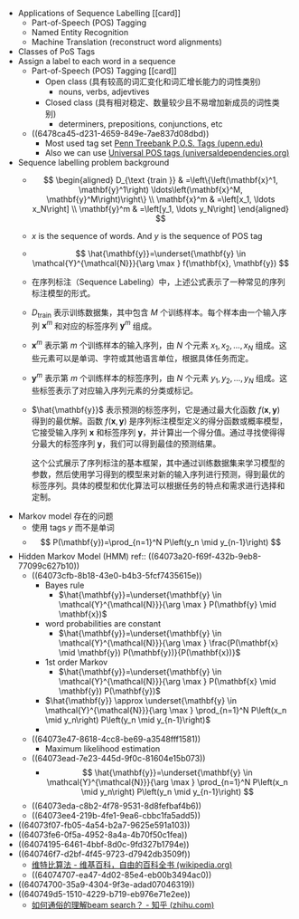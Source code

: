 - Applications of Sequence Labelling [[card]]
	- Part-of-Speech (POS) Tagging
	- Named Entity Recognition
	- Machine Translation (reconstruct word alignments)
- Classes of PoS Tags
- Assign a label to each word in a sequence
	- Part-of-Speech (POS) Tagging [[card]]
		- Open class (具有较高的词汇变化和词汇增长能力的词性类别)
			- nouns, verbs, adjevtives
		- Closed class (具有相对稳定、数量较少且不易增加新成员的词性类别)
			- determiners, prepositions, conjunctions, etc
	- ((6478ca45-d231-4659-849e-7ae837d08dbd))
		- Most used tag set [Penn Treebank P.O.S. Tags (upenn.edu)](https://www.ling.upenn.edu/courses/Fall_2003/ling001/penn_treebank_pos.html)
		- Also we can use [Universal POS tags (universaldependencies.org)](https://universaldependencies.org/u/pos/)
- Sequence labelling problem background
	- $$
	  \begin{aligned}
	  D_{\text {train }} & =\left\{\left(\mathbf{x}^1, \mathbf{y}^1\right) \ldots\left(\mathbf{x}^M, \mathbf{y}^M\right)\right\} \\
	  \mathbf{x}^m & =\left[x_1, \ldots x_N\right] \\
	  \mathbf{y}^m & =\left[y_1, \ldots y_N\right]
	  \end{aligned}
	  $$
	- $x$ is the sequence of words. And $y$ is the sequence of POS tag
	- $$
	  \hat{\mathbf{y}}=\underset{\mathbf{y} \in \mathcal{Y}^{\mathcal{N}}}{\arg \max } f(\mathbf{x}, \mathbf{y})
	  $$
	- 在序列标注（Sequence Labeling）中，上述公式表示了一种常见的序列标注模型的形式。
	- $D_{\text{train}}$ 表示训练数据集，其中包含 $M$ 个训练样本。每个样本由一个输入序列 $\mathbf{x}^m$ 和对应的标签序列 $\mathbf{y}^m$ 组成。
	- $\mathbf{x}^m$ 表示第 $m$ 个训练样本的输入序列，由 $N$ 个元素 $x_1, x_2, \ldots, x_N$ 组成。这些元素可以是单词、字符或其他语言单位，根据具体任务而定。
	- $\mathbf{y}^m$ 表示第 $m$ 个训练样本的标签序列，由 $N$ 个元素 $y_1, y_2, \ldots, y_N$ 组成。这些标签表示了对应输入序列元素的分类或标记。
	- $\hat{\mathbf{y}}$ 表示预测的标签序列，它是通过最大化函数 $f(\mathbf{x}, \mathbf{y})$ 得到的最优解。函数 $f(\mathbf{x}, \mathbf{y})$ 是序列标注模型定义的得分函数或概率模型，它接受输入序列 $\mathbf{x}$ 和标签序列 $\mathbf{y}$，并计算出一个得分值。通过寻找使得得分最大的标签序列 $\mathbf{y}$，我们可以得到最佳的预测结果。
	  
	  这个公式展示了序列标注的基本框架，其中通过训练数据集来学习模型的参数，然后使用学习得到的模型来对新的输入序列进行预测，得到最优的标签序列。具体的模型和优化算法可以根据任务的特点和需求进行选择和定制。
- Markov model 存在的问题
	- 使用 tags $y$ 而不是单词
	- $$
	  P(\mathbf{y})=\prod_{n=1}^N P\left(y_n \mid y_{n-1}\right)
	  $$
- Hidden Markov Model (HMM)
  ref:: ((64073a20-f69f-432b-9eb8-77099c627b10))
	- ((64073cfb-8b18-43e0-b4b3-5fcf7435615e))
		- Bayes rule
			- $\hat{\mathbf{y}}=\underset{\mathbf{y} \in \mathcal{Y}^{\mathcal{N}}}{\arg \max } P(\mathbf{y} \mid \mathbf{x})$
		- word probabilities are constant
			- $\hat{\mathbf{y}}=\underset{\mathbf{y} \in \mathcal{Y}^{\mathcal{N}}}{\arg \max } \frac{P(\mathbf{x} \mid \mathbf{y}) P(\mathbf{y})}{P(\mathbf{x})}$
		- 1st order Markov
			- $\hat{\mathbf{y}}=\underset{\mathbf{y} \in \mathcal{Y}^{\mathcal{N}}}{\arg \max } P(\mathbf{x} \mid \mathbf{y}) P(\mathbf{y})$
		- $\hat{\mathbf{y}} \approx \underset{\mathbf{y} \in \mathcal{Y}^{\mathcal{N}}}{\arg \max } \prod_{n=1}^N P\left(x_n \mid y_n\right) P\left(y_n \mid y_{n-1}\right)$
		-
	- ((64073e47-8618-4cc8-be69-a3548fff1581))
		- Maximum likelihood estimation
	- ((64073ead-7e23-445d-9f0c-81604e15b073))
		- $$
		  \hat{\mathbf{y}}=\underset{\mathbf{y} \in \mathcal{Y}^{\mathcal{N}}}{\arg \max } \prod_{n=1}^N P\left(x_n \mid y_n\right) P\left(y_n \mid y_{n-1}\right)
		  $$
	- ((64073eda-c8b2-4f78-9531-8d8fefbaf4b6))
	- ((64073ee4-219b-4fe1-9ea6-cbbc1fa5add5))
- ((64073f07-fb05-4a54-b2a7-9625e591a103))
- ((64073fe6-0f5a-4952-8a4a-4b70f50c1fea))
- ((64074195-6461-4bbf-8d0c-9fd327b1794e))
- ((640746f7-d2bf-4f45-9723-d7942db3509f))
	- [维特比算法 - 维基百科，自由的百科全书 (wikipedia.org)](https://zh.wikipedia.org/zh-hans/%E7%BB%B4%E7%89%B9%E6%AF%94%E7%AE%97%E6%B3%95)
	- ((64074707-ea47-4d02-85e4-eb00b3494ac0))
- ((64074700-35a9-4304-9f3e-adad07046319))
- ((640749d5-1510-4229-b719-eb976e71e2ee))
	- [如何通俗的理解beam search？ - 知乎 (zhihu.com)](https://zhuanlan.zhihu.com/p/82829880)